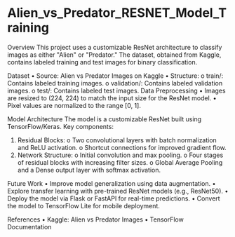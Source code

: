 # Alien_vs_Predator_RESNET_Model_Training

Overview
This project uses a customizable ResNet architecture to classify images as either "Alien" or "Predator." The dataset, obtained from Kaggle, contains labeled training and test images for binary classification.

Dataset
•	Source: Alien vs Predator Images on Kaggle
•	Structure: 
o	train/: Contains labeled training images.
o	validation/: Contains labeled validation images.
o	test/: Contains labeled test images.
Data Preprocessing
•	Images are resized to (224, 224) to match the input size for the ResNet model.
•	Pixel values are normalized to the range [0, 1].

Model Architecture
The model is a customizable ResNet built using TensorFlow/Keras. Key components:
1.	Residual Blocks: 
o	Two convolutional layers with batch normalization and ReLU activation.
o	Shortcut connections for improved gradient flow.
2.	Network Structure: 
o	Initial convolution and max pooling.
o	Four stages of residual blocks with increasing filter sizes.
o	Global Average Pooling and a Dense output layer with softmax activation.

Future Work
•	Improve model generalization using data augmentation.
•	Explore transfer learning with pre-trained ResNet models (e.g., ResNet50).
•	Deploy the model via Flask or FastAPI for real-time predictions.
•	Convert the model to TensorFlow Lite for mobile deployment.

References
•	Kaggle: Alien vs Predator Images
•	TensorFlow Documentation
